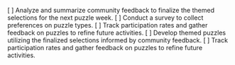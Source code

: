 [ ] Analyze and summarize community feedback to finalize the themed selections for the next puzzle week.
[ ] Conduct a survey to collect preferences on puzzle types.
[ ] Track participation rates and gather feedback on puzzles to refine future activities.
[ ] Develop themed puzzles utilizing the finalized selections informed by community feedback.
[ ] Track participation rates and gather feedback on puzzles to refine future activities.